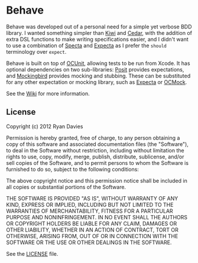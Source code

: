 Behave
======

Behave was developed out of a personal need for a simple yet verbose BDD library. I wanted something simpler than [Kiwi] and [Cedar], with the addition of extra DSL functions to make writing specifications easier, and I didn't want to use a combination of [Specta] and [Expecta] as I prefer the `should` terminology over `expect`.

Behave is built on top of [OCUnit], allowing tests to be run from Xcode. It has optional dependencies on two sub-libraries: [Posit] provides expectations, and [Mockingbird] provides mocking and stubbing. These can be substituted for any other expectation or mocking library, such as [Expecta] or [OCMock].

See the [Wiki] for more information.

License
-------

Copyright (c) 2012 Ryan Davies

Permission is hereby granted, free of charge, to any person obtaining a copy
of this software and associated documentation files (the "Software"), to deal
in the Software without restriction, including without limitation the rights
to use, copy, modify, merge, publish, distribute, sublicense, and/or sell
copies of the Software, and to permit persons to whom the Software is
furnished to do so, subject to the following conditions:

The above copyright notice and this permission notice shall be included in
all copies or substantial portions of the Software.

THE SOFTWARE IS PROVIDED "AS IS", WITHOUT WARRANTY OF ANY KIND, EXPRESS OR
IMPLIED, INCLUDING BUT NOT LIMITED TO THE WARRANTIES OF MERCHANTABILITY,
FITNESS FOR A PARTICULAR PURPOSE AND NONINFRINGEMENT. IN NO EVENT SHALL THE
AUTHORS OR COPYRIGHT HOLDERS BE LIABLE FOR ANY CLAIM, DAMAGES OR OTHER
LIABILITY, WHETHER IN AN ACTION OF CONTRACT, TORT OR OTHERWISE, ARISING FROM,
OUT OF OR IN CONNECTION WITH THE SOFTWARE OR THE USE OR OTHER DEALINGS IN
THE SOFTWARE.

See the [LICENSE]() file.

[Posit]: https://github.com/rdavies/Posit
[Mockingbird]: https://github.com/rdavies/Mockingbird
[Kiwi]: https://github.com/allending/Kiwi
[Cedar]: https://github.com/pivotal/cedar
[Specta]: https://github.com/petejkim/specta
[Expecta]: https://github.com/petejkim/expecta
[OCUnit]: https://github.com/jy/SenTestingKit
[OCMock]: http://www.sente.ch/software/ocunit
[Wiki]: https://github.com/rdavies/Behave/wiki
[LICENSE]: https://github.com/rdavies/Behave/blob/master/LICENSE
